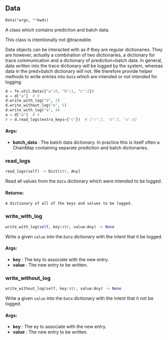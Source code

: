 ## Data
```python
Data(*args, **kwds)
```
A class which contains prediction and batch data.

This class is intentionally not @traceable.

Data objects can be interacted with as if they are regular dictionaries. They are however, actually a combination of
two dictionaries, a dictionary for trace communication and a dictionary of prediction+batch data. In general, data
written into the trace dictionary will be logged by the system, whereas data in the pred+batch dictionary will not.
We therefore provide helper methods to write entries into `Data` which are intended or not intended for logging.

```python
d = fe.util.Data({"a":0, "b":1, "c":2})
a = d["a"]  # 0
d.write_with_log("d", 3)
d.write_without_log("e", 5)
d.write_with_log("a", 4)
a = d["a"]  # 4
r = d.read_logs(extra_keys={"c"})  # {"c":2, "d":3, "a":4}
```


#### Args:

* **batch_data** :  The batch data dictionary. In practice this is itself often a ChainMap containing separate        prediction and batch dictionaries.

### read_logs
```python
read_logs(self) -> Dict[str, Any]
```
Read all values from the `Data` dictionary which were intended to be logged.


#### Returns:
    A dictionary of all of the keys and values to be logged.

### write_with_log
```python
write_with_log(self, key:str, value:Any) -> None
```
Write a given `value` into the `Data` dictionary with the intent that it be logged.


#### Args:

* **key** :  The key to associate with the new entry.
* **value** :  The new entry to be written.

### write_without_log
```python
write_without_log(self, key:str, value:Any) -> None
```
Write a given `value` into the `Data` dictionary with the intent that it not be logged.


#### Args:

* **key** :  The ey to associate with the new entry.
* **value** :  The new entry to be written.